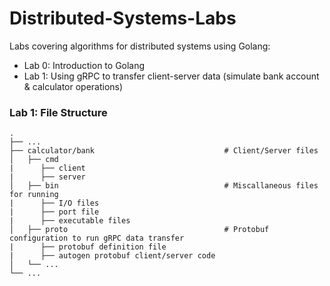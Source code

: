 # Distributed-Systems-Labs
Labs covering algorithms for distributed systems using Golang:
- Lab 0: Introduction to Golang
- Lab 1: Using gRPC to transfer client-server data (simulate bank account & calculator operations)
                                 
### Lab 1: File Structure
    .
    ├── ...
    ├── calculator/bank                             # Client/Server files
    │   ├── cmd                       
    |      ├── client
    |      ├── server
    │   ├── bin                                     # Miscallaneous files for running
    |      ├── I/O files
    |      ├── port file
    |      ├── executable files
    │   ├── proto                                   # Protobuf configuration to run gRPC data transfer
    |      ├── protobuf definition file
    |      ├── autogen protobuf client/server code
    │   └── ...                
    └── ...
    
    
    
    
    
    
    
    
    
    
